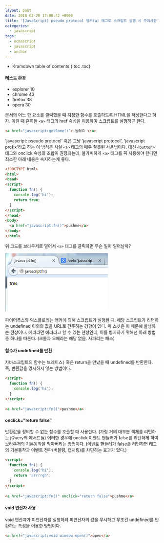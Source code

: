 ```yaml
---
layout: post
date: 2018-03-20 17:00:42 +0900
title: '[JavaScript] pseudo protocol 앵커(a) 태그로 스크립트 실행 시 주의사항'
categories:
  - javascript
tags:
  - ecmascript
  - javascript
  - anchor
---
```


* Kramdown table of contents
{:toc .toc}

#### 테스트 환경

- explorer 10
- chrome 43
- firefox 38
- opera 30

문서의 어느 한 요소를 클릭했을 때 지정한 함수를 호출하도록 HTML을 작성한다고 하자. 이럴 때 흔히들 `<a>` 태그의 href 속성을 이용하여 스크립트를 실행하곤 한다.

```html
<a href="javascript:getSome()"> 눌러요 </a>
```

'javascript: pseudo protocol' 혹은 그냥 'javascript protocol', 'javascript prefix'라고 하는 이 방식은 사실 `<a>` 태그의 매우 잘못된 사용법이다. 대신 `<button>` 태그와 onclick 속성의 조합이 권장되는데, 불가피하게 `<a>` 태그를 꼭 사용해야 한다면 최소한 아래 내용은 숙지하는게 좋다.

```html
<!DOCTYPE html>
<html>
<head>
<script>
  function fn() {
    console.log('hi');
    return true;
  }
</script>
</head>
<body>
  <a href="javascript:fn()">pushme</a>
</body>
</html>
```

위 코드를 브라우저로 열어서 `<a>` 태그를 클릭하면 무슨 일이 일어날까?

![첨부이미지1](/images/javascript-pseudo-protocol-1.png)

파이어폭스와 익스플로러는 앵커에 의해 스크립트가 실행될 때, 해당 스크립트가 리턴하는 undefined 이외의 값을 URL로 간주하는 경향이 있다. 위 스샷은 이 때문에 발생하는 현상이다. 에러라면 에러라고 할 수 있는 현상인데, 이를 방지하기 위해선 아래 방법 중 하나를 따른다. (크롬과 오페라는 해당 없음. 사파리는 패스)

#### 함수가 undefined를 반환

자바스크립트의 함수는 브레이스`}`  혹은 return을 만났을 때 undefined를 반환한다. 즉, 반환값을 명시하지 않는 방법이다.

```html
<script>
  function fn() {
    console.log('hi');
  }
</script>

<a href="javascript:fn()">pushme</a>
```

#### onclick="return false"

반환값을 정의할 수 없는 함수를 호출할 때 사용한다. (가령 거의 대부분 객체를 리턴하는 jQuery의 메서드들) 이러한 경우에 onclick 이벤트 핸들러가 false를 리턴하게 하여 브라우저의 기본동작을 막아버리는 방법이다. (이벤트 핸들러가 false를 리턴하면 태그의 기본동작과 이벤트 전파(버블링, 캡처링)를 차단하는 효과가 있다.)

```html
<script>
  function fn() {
    console.log('hi');
    return 'arrrrgh';
  }
</script>

<a href="javascript:fn()" onclick="return false">pushme</a>
```

#### void 연산자 사용

void 연산자가 피연산자를 실행하되 피연산자의 값을 무시하고 무조건 undefined를 반환하는 특성을 이용한 방법이다.

```html
<a href="javascript:void window.open()">open</a>
```
